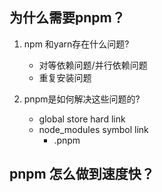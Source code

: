## 为什么需要pnpm？

1. npm 和yarn存在什么问题?
    - 对等依赖问题/并行依赖问题
    - 重复安装问题

2. pnpm是如何解决这些问题的?
    - global store hard link
    - node_modules symbol link  
        - .pnpm
    
## pnpm 怎么做到速度快？
